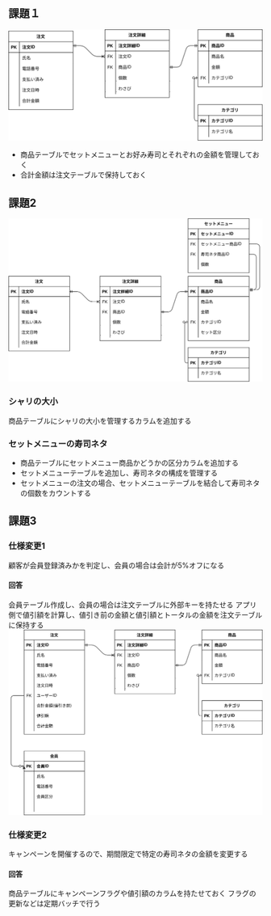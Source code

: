 ## 課題１
![](er1.drawio.svg)

- 商品テーブルでセットメニューとお好み寿司とそれぞれの金額を管理しておく
- 合計金額は注文テーブルで保持しておく

## 課題2
![](er2.drawio.svg)

### シャリの大小
商品テーブルにシャリの大小を管理するカラムを追加する

### セットメニューの寿司ネタ
- 商品テーブルにセットメニュー商品かどうかの区分カラムを追加する
- セットメニューテーブルを追加し、寿司ネタの構成を管理する
- セットメニューの注文の場合、セットメニューテーブルを結合して寿司ネタの個数をカウントする

## 課題3
### 仕様変更1
顧客が会員登録済みかを判定し、会員の場合は会計が5%オフになる

#### 回答
会員テーブル作成し、会員の場合は注文テーブルに外部キーを持たせる
アプリ側で値引額を計算し、値引き前の金額と値引額とトータルの金額を注文テーブルに保持する
![](er3-1.drawio.svg)

### 仕様変更2
キャンペーンを開催するので、期間限定で特定の寿司ネタの金額を変更する
#### 回答
商品テーブルにキャンペーンフラグや値引額のカラムを持たせておく
フラグの更新などは定期バッチで行う
